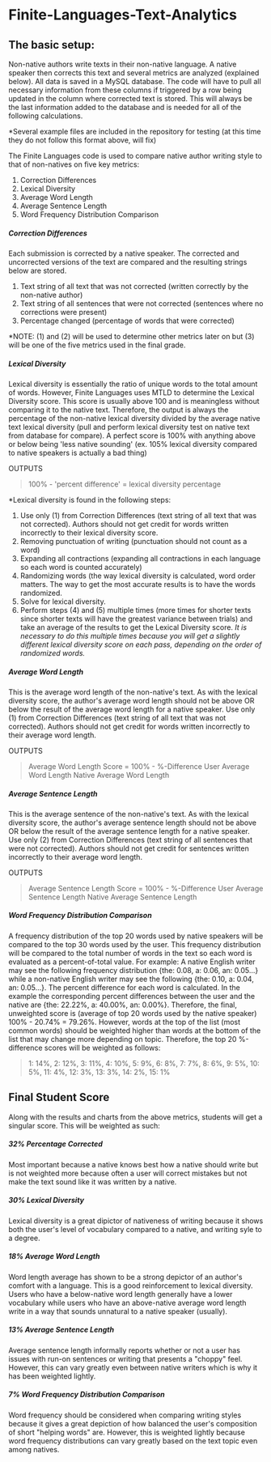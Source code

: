 # Finite-Languages-Text-Analytics

## The basic setup:

Non-native authors write texts in their non-native language.  A native speaker then corrects this text and several metrics are analyzed (explained below).  All data is saved in a MySQL database.  The code will have to pull all necessary information from these columns if triggered by a row being updated in the column where corrected text is stored.  This will always be the last information added to the database and is needed for all of the following calculations.
    
*Several example files are included in the repository for testing (at this time they do not follow this format above, will fix)

The Finite Languages code is used to compare native author writing style to that of non-natives on five key metrics:

1. Correction Differences
2. Lexical Diversity
3. Average Word Length
4. Average Sentence Length
5. Word Frequency Distribution Comparison
    
##### Correction Differences
Each submission is corrected by a native speaker.  The corrected and uncorrected versions of the text are compared and the resulting strings below are stored.

1. Text string of all text that was not corrected (written correctly by the non-native author)
2. Text string of all sentences that were not corrected (sentences where no corrections were present)
3. Percentage changed (percentage of words that were corrected)

*NOTE: (1) and (2) will be used to determine other metrics later on but (3) will be one of the five metrics used in the final grade.

##### Lexical Diversity
Lexical diversity is essentially the ratio of unique words to the total amount of words.  However, Finite Languages uses MTLD to determine the Lexical Diversity score.  This score is usually above 100 and is meaningless without comparing it to the native text.  Therefore, the output is always the percentage of the non-native lexical diversity divided by the average native text lexical diversity (pull and perform lexical diversity test on native text from database for compare).  A perfect score is 100% with anything above or below being 'less native sounding' (ex.  105% lexical diversity compared to native speakers is actually a bad thing)

OUTPUTS
> 100% - 'percent difference' = lexical diversity percentage

*Lexical diversity is found in the following steps:

1. Use only (1) from Correction Differences (text string of all text that was not corrected).  Authors should not get credit for words written incorrectly to their lexical diversity score.
2. Removing punctuation of writing (punctuation should not count as a word)
3. Expanding all contractions (expanding all contractions in each language so each word is counted accurately)
4. Randomizing words (the way lexical diversity is calculated, word order matters.  The way to get the most accurate results is to have the words randomized.
5. Solve for lexical diversity.
6. Perform steps (4) and (5) multiple times (more times for shorter texts since shorter texts will have the greatest variance between trials) and take an average of the results to get the Lexical Diversity score.  *It is necessary to do this multiple times because you will get a slightly different lexical diversity score on each pass, depending on the order of randomized words.*
    
##### Average Word Length
This is the average word length of the non-native's text.  As with the lexical diversity score, the author's average word length should not be above OR below the result of the average word length for a native speaker.  Use only (1) from Correction Differences (text string of all text that was not corrected).  Authors should not get credit for words written incorrectly to their average word length.

OUTPUTS
> Average Word Length Score = 100% - %-Difference
> User Average Word Length
> Native Average Word Length

##### Average Sentence Length
This is the average sentence of the non-native's text.  As with the lexical diversity score, the author's average sentence length should not be above OR below the result of the average sentence length for a native speaker.  Use only (2) from Correction Differences (text string of all sentences that were not corrected).  Authors should not get credit for sentences written incorrectly to their average word length.

OUTPUTS
> Average Sentence Length Score = 100% - %-Difference
> User Average Sentence Length
> Native Average Sentence Length

##### Word Frequency Distribution Comparison
A frequency distribution of the top 20 words used by native speakers will be compared to the top 30 words used by the user.  This frequency distribution will be compared to the total number of words in the text so each word is evaluated as a percent-of-total value.  For example:  A native English writer may see the following frequency distribution {the: 0.08, a: 0.06, an: 0.05...} while a non-native English writer may see the following {the: 0.10, a: 0.04, an: 0.05...}.  The percent difference for each word is calculated.  In the example the corresponding percent differences between the user and the native are {the: 22.22%, a: 40.00%, an: 0.00%}.  Therefore, the final, unweighted score is (average of top 20 words used by the native speaker) 100% - 20.74% = 79.26%.  However, words at the top of the list (most common words) should be weighted higher than words at the bottom of the list that may change more depending on topic.  Therefore, the top 20 %-difference scores will be weighted as follows:

> 1: 14%, 2: 12%, 3: 11%, 4: 10%, 5: 9%, 6: 8%, 7: 7%, 8: 6%, 9: 5%, 10: 5%, 11: 4%, 12: 3%, 13: 3%, 14: 2%, 15: 1%

## Final Student Score

Along with the results and charts from the above metrics, students will get a singular score.  This will be weighted as such:
    
##### 32% Percentage Corrected
Most important because a native knows best how a native should write but is not weighted more because often a user will correct mistakes but not make the text sound like it was written by a native.
    
##### 30% Lexical Diversity
Lexical diversity is a great dipictor of nativeness of writing because it shows both the user's level of vocabulary compared to a native, and writing syle to a degree.

##### 18% Average Word Length
Word length average has shown to be a strong depictor of an author's comfort with a language.  This is a good reinforcement to lexical diversity.  Users who have a below-native word length generally have a lower vocabulary while users who have an above-native average word length write in a way that sounds unnatural to a native speaker (usually).

##### 13% Average Sentence Length
Average sentence length informally reports whether or not a user has issues with run-on sentences or writing that presents a "choppy" feel.  However, this can vary greatly even between native writers which is why it has been weighted lightly.

##### 7%  Word Frequency Distribution Comparison
Word frequency should be considered when comparing writing styles because it gives a great depiction of how balanced the user's composition of short "helping words" are.  However, this is weighted lightly because word frequency distributions can vary greatly based on the text topic even among natives.

